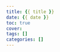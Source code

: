 ```yaml
---
title: {{ title }}
date: {{ date }}
toc: true
cover: 
tags: []
categories: []
---
```


<!-- more -->